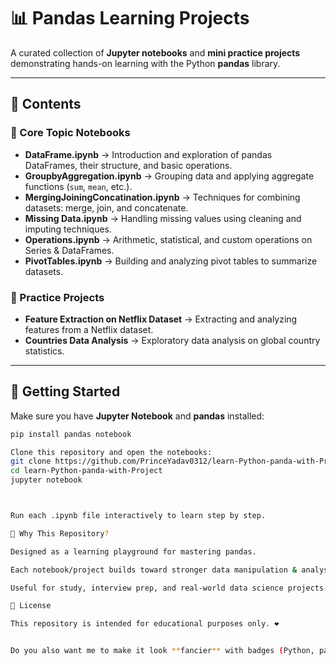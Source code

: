 # 📊 Pandas Learning Projects  

A curated collection of **Jupyter notebooks** and **mini practice projects** demonstrating hands-on learning with the Python **pandas** library.  

---

## 📂 Contents  

### 🔑 Core Topic Notebooks  
- **DataFrame.ipynb** → Introduction and exploration of pandas DataFrames, their structure, and basic operations.  
- **GroupbyAggregation.ipynb** → Grouping data and applying aggregate functions (`sum`, `mean`, etc.).  
- **MergingJoiningConcatination.ipynb** → Techniques for combining datasets: merge, join, and concatenate.  
- **Missing Data.ipynb** → Handling missing values using cleaning and imputing techniques.  
- **Operations.ipynb** → Arithmetic, statistical, and custom operations on Series & DataFrames.  
- **PivotTables.ipynb** → Building and analyzing pivot tables to summarize datasets.  

### 📝 Practice Projects  
- **Feature Extraction on Netflix Dataset** → Extracting and analyzing features from a Netflix dataset.  
- **Countries Data Analysis** → Exploratory data analysis on global country statistics.  

---

## 🚀 Getting Started  

Make sure you have **Jupyter Notebook** and **pandas** installed:  

```bash
pip install pandas notebook

Clone this repository and open the notebooks:
git clone https://github.com/PrinceYadav0312/learn-Python-panda-with-Project.git
cd learn-Python-panda-with-Project
jupyter notebook



Run each .ipynb file interactively to learn step by step.

🎯 Why This Repository?

Designed as a learning playground for mastering pandas.

Each notebook/project builds toward stronger data manipulation & analysis skills.

Useful for study, interview prep, and real-world data science projects.

📜 License

This repository is intended for educational purposes only. ❤️


Do you also want me to make it look **fancier** with badges (Python, pandas, Jupyter) and a **table of contents with links**?
